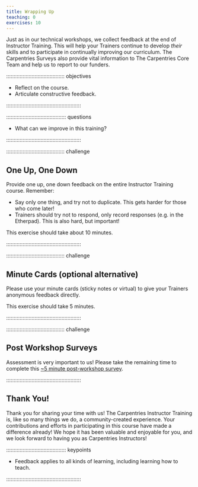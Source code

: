 ```yaml
---
title: Wrapping Up
teaching: 0
exercises: 10
---
```


Just as in our technical workshops, we collect feedback at the end of Instructor Training.
This will help your Trainers continue to develop *their* skills and to participate in continually improving our curriculum. The Carpentries Surveys also
provide vital information to The Carpentries Core Team and help us to report to our funders.

::::::::::::::::::::::::::::::::::::::: objectives

- Reflect on the course.
- Articulate constructive feedback.

::::::::::::::::::::::::::::::::::::::::::::::::::

:::::::::::::::::::::::::::::::::::::::: questions

- What can we improve in this training?

::::::::::::::::::::::::::::::::::::::::::::::::::

:::::::::::::::::::::::::::::::::::::::  challenge

## One Up, One Down

Provide one up, one down feedback on the entire Instructor Training course. Remember:

- Say only one thing, and try not to duplicate. This gets harder for those who come later!
- Trainers should try not to respond, only record responses (e.g. in the Etherpad). This is also hard, but important!

This exercise should take about 10 minutes.


::::::::::::::::::::::::::::::::::::::::::::::::::

:::::::::::::::::::::::::::::::::::::::  challenge

## Minute Cards (optional alternative)

Please use your minute
cards (sticky notes or virtual) to give your Trainers anonymous feedback directly.

This exercise should take 5 minutes.


::::::::::::::::::::::::::::::::::::::::::::::::::

:::::::::::::::::::::::::::::::::::::::  challenge

## Post Workshop Surveys

Assessment is very important to us! Please take the remaining time to complete
this [\~5 minute post-workshop survey](https://carpentries.typeform.com/to/cjJ9UP#slug=/).

::::::::::::::::::::::::::::::::::::::::::::::::::

## Thank You!

Thank you for sharing your time with us! The Carpentries Instructor Training is, like so many things we do, a community-created experience.
Your contributions and efforts in participating in this course have made a difference already!
We hope it has been valuable and enjoyable for you,
and we look forward to having you as Carpentries Instructors!

:::::::::::::::::::::::::::::::::::::::: keypoints

- Feedback applies to all kinds of learning, including learning how to teach.

::::::::::::::::::::::::::::::::::::::::::::::::::


